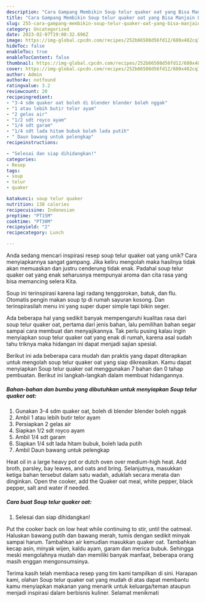 ```yaml
---
description: "Cara Gampang Membikin Soup telur quaker oat yang Bisa Manjain Lidah"
title: "Cara Gampang Membikin Soup telur quaker oat yang Bisa Manjain Lidah"
slug: 255-cara-gampang-membikin-soup-telur-quaker-oat-yang-bisa-manjain-lidah
category: Uncategorized
date: 2023-02-07T19:00:32.696Z
image: https://img-global.cpcdn.com/recipes/252b66508d56fd12/680x482cq70/soup-telur-quaker-oat-foto-resep-utama.jpg
hideToc: false
enableToc: true
enableTocContent: false
thumbnail: https://img-global.cpcdn.com/recipes/252b66508d56fd12/680x482cq70/soup-telur-quaker-oat-foto-resep-utama.jpg
cover: https://img-global.cpcdn.com/recipes/252b66508d56fd12/680x482cq70/soup-telur-quaker-oat-foto-resep-utama.jpg
author: Admin
authorAv: notfound
ratingvalue: 3.2
reviewcount: 20
recipeingredient:
- "3-4 sdm quaker oat boleh di blender blender boleh nggak"
- "1 atau lebih butir telor ayam"
- "2 gelas air"
- "1/2 sdt royco ayam"
- "1/4 sdt garam"
- "1/4 sdt lada hitam bubuk boleh lada putih"
- " Daun bawang untuk pelengkap"
recipeinstructions:

- "Selesai dan siap dihidangkan!"
categories:
- Resep
tags:
- soup
- telur
- quaker

katakunci: soup telur quaker 
nutrition: 138 calories
recipecuisine: Indonesian
preptime: "PT15M"
cooktime: "PT30M"
recipeyield: "2"
recipecategory: Lunch

---
```





Anda sedang mencari inspirasi resep soup telur quaker oat yang unik? Cara menyiapkannya sangat gampang. Jika keliru mengolah maka hasilnya tidak akan memuaskan dan justru cenderung tidak enak. Padahal soup telur quaker oat yang enak seharusnya mempunyai aroma dan cita rasa yang bisa memancing selera Kita.





Soup ini terinspirasi karena lagi radang tenggorokan, batuk, dan flu. Otomatis pengin makan soup tp di rumah sayuran kosong. Dan terinspirasilah menu ini yang super duper simple tapi bikin seger.

Ada beberapa hal yang sedikit banyak mempengaruhi kualitas rasa dari soup telur quaker oat, pertama dari jenis bahan, lalu pemilihan bahan segar sampai cara membuat dan menyajikannya. Tak perlu pusing kalau ingin menyiapkan soup telur quaker oat yang enak di rumah, karena asal sudah tahu triknya maka hidangan ini dapat menjadi sajian spesial.






Berikut ini ada beberapa cara mudah dan praktis yang dapat diterapkan untuk mengolah soup telur quaker oat yang siap dikreasikan. Kamu dapat menyiapkan Soup telur quaker oat menggunakan 7 bahan dan 0 tahap pembuatan. Berikut ini langkah-langkah dalam membuat hidangannya.

<!--inarticleads1-->

##### Bahan-bahan dan bumbu yang dibutuhkan untuk menyiapkan Soup telur quaker oat:

1. Gunakan 3-4 sdm quaker oat, boleh di blender blender boleh nggak
1. Ambil 1 atau lebih butir telor ayam
1. Persiapkan 2 gelas air
1. Siapkan 1/2 sdt royco ayam
1. Ambil 1/4 sdt garam
1. Siapkan 1/4 sdt lada hitam bubuk, boleh lada putih
1. Ambil  Daun bawang untuk pelengkap


Heat oil in a large heavy pot or dutch oven over medium-high heat. Add broth, parsley, bay leaves, and oats and bring. Selanjutnya, masukkan ketiga bahan tersebut dalam satu wadah, aduklah secara merata dan dinginkan. Open the cooker, add the Quaker oat meal, white pepper, black pepper, salt and water if needed. 

<!--inarticleads2-->

##### Cara buat Soup telur quaker oat:


1. Selesai dan siap dihidangkan!

Put the cooker back on low heat while continuing to stir, until the oatmeal. Haluskan bawang putih dan bawang merah, tumis dengan sedikit minyak sampai harum. Tambahkan air kemudian masukkan quaker oat. Tambahkan kecap asin, minyak wijen, kaldu ayam, garam dan merica bubuk. Sehingga meski mengolahnya mudah dan memiliki banyak manfaat, beberapa orang masih enggan mengonsumsinya. 

Terima kasih telah membaca resep yang tim kami tampilkan di sini. Harapan kami, olahan Soup telur quaker oat yang mudah di atas dapat membantu kamu menyiapkan makanan yang menarik untuk keluarga/teman ataupun menjadi inspirasi dalam berbisnis kuliner. Selamat menikmati
